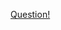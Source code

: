 <a href="https://quera.ir/problemset/contest/9109/%D8%B3%D8%A4%D8%A7%D9%84-%D9%85%D8%AC%DB%8C%D8%AF-%D9%88-%D9%85%D8%A7%DA%98%DB%8C%DA%A9%D9%87%D8%A7%D8%B4">Question!</a>